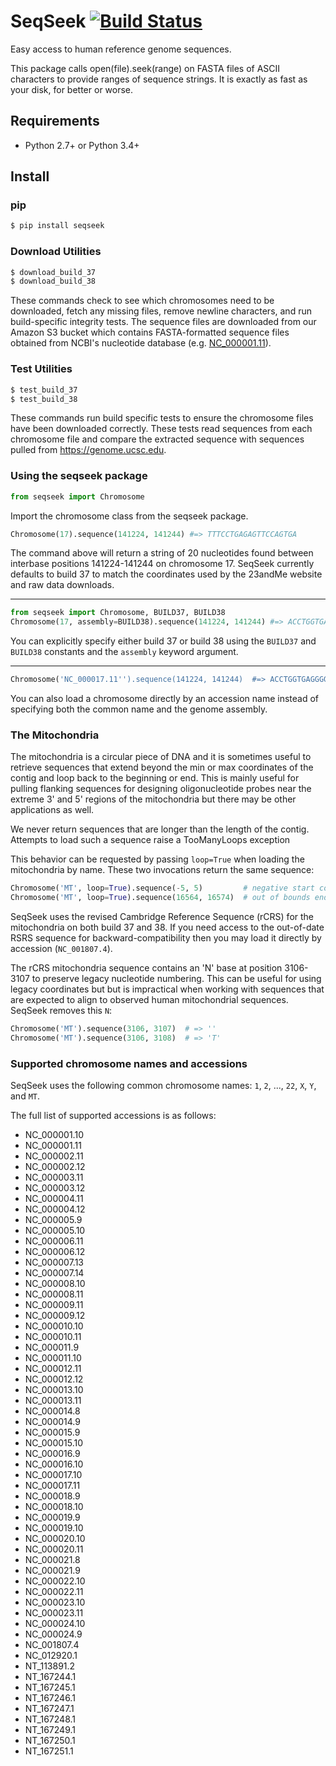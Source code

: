 SeqSeek [![Build Status](https://travis-ci.org/23andMe/seqseek.svg?branch=master)](https://travis-ci.org/23andMe/seqseek)
=================
Easy access to human reference genome sequences.

This package calls open(file).seek(range) on FASTA files of ASCII characters to provide
ranges of sequence strings. It is exactly as fast as your disk, for better or worse. 

Requirements
------------
* Python 2.7+ or Python 3.4+

Install
-------
### pip
```bash
$ pip install seqseek
```

### Download Utilities
```bash
$ download_build_37 
$ download_build_38 
```
These commands check to see which chromosomes need to be downloaded, fetch any missing 
files, remove newline characters, and run build-specific integrity tests. 
The sequence files are downloaded from our Amazon S3 bucket which contains
FASTA-formatted sequence files obtained from NCBI's nucleotide database 
(e.g. [NC_000001.11](https://www.ncbi.nlm.nih.gov/nuccore/NC_000001.11)).


### Test Utilities
```bash
$ test_build_37
$ test_build_38
```
These commands run build specific tests to ensure the chromosome files have been
downloaded correctly. These tests read sequences from each chromosome file and
compare the extracted sequence with sequences pulled from https://genome.ucsc.edu.


### Using the seqseek package
```python
from seqseek import Chromosome
```
Import the chromosome class from the seqseek package.

```python
Chromosome(17).sequence(141224, 141244) #=> TTTCCTGAGAGTTCCAGTGA
```
The command above will return a string of 20 nucleotides found between interbase 
positions 141224-141244 on chromosome 17. SeqSeek currently defaults to build
37 to match the coordinates used by the 23andMe website and raw data downloads. 

---

```python
from seqseek import Chromosome, BUILD37, BUILD38
Chromosome(17, assembly=BUILD38).sequence(141224, 141244) #=> ACCTGGTGAGGGGACATGGG
```
You can explicitly specify either build 37 or build 38 using the `BUILD37` and `BUILD38` 
constants and the `assembly` keyword argument. 

---

```python
Chromosome('NC_000017.11'').sequence(141224, 141244)  #=> ACCTGGTGAGGGGACATGGG
```
You can also load a chromosome directly by an accession name instead of specifying both 
the common name and the genome assembly. 


### The Mitochondria 
The mitochondria is a circular piece of DNA and it is sometimes useful to
retrieve sequences that extend beyond the min or max coordinates of the contig
and loop back to the beginning or end. This is mainly useful for pulling
flanking sequences for designing oligonucleotide probes near the extreme 3' and
5' regions of the mitochondria but there may be other applications as well.

We never return sequences that are longer than the length of the contig.
Attempts to load such a sequence raise a TooManyLoops exception

This behavior can be requested by passing `loop=True` when loading the
mitochondria by name. These two invocations return the same sequence: 

```python
Chromosome('MT', loop=True).sequence(-5, 5)         # negative start coordinate  
Chromosome('MT', loop=True).sequence(16564, 16574)  # out of bounds end coordinate
```

SeqSeek uses the revised Cambridge Reference Sequence (rCRS) for the mitochondria on 
both build 37 and 38. If you need access to the out-of-date RSRS sequence for
backward-compatibility then you may load it directly by accession (`NC_001807.4`). 

The rCRS mitochondria sequence contains an 'N' base at position 3106-3107 to
preserve legacy nucleotide numbering. This can be useful for using legacy
coordinates but but is impractical when working with sequences that are
expected to align to observed human mitochondrial sequences. SeqSeek removes this `N`:

```python
Chromosome('MT').sequence(3106, 3107)  # => ''
Chromosome('MT').sequence(3106, 3108)  # => 'T'
```


### Supported chromosome names and accessions 
SeqSeek uses the following common chromosome names: 
`1`, `2`, ..., `22`, `X`, `Y`, and `MT`. 

The full list of supported accessions is as follows:
* NC_000001.10
* NC_000001.11
* NC_000002.11
* NC_000002.12
* NC_000003.11
* NC_000003.12
* NC_000004.11
* NC_000004.12
* NC_000005.9
* NC_000005.10
* NC_000006.11
* NC_000006.12
* NC_000007.13
* NC_000007.14
* NC_000008.10
* NC_000008.11
* NC_000009.11
* NC_000009.12
* NC_000010.10
* NC_000010.11
* NC_000011.9
* NC_000011.10
* NC_000012.11
* NC_000012.12
* NC_000013.10
* NC_000013.11
* NC_000014.8
* NC_000014.9
* NC_000015.9
* NC_000015.10
* NC_000016.9
* NC_000016.10
* NC_000017.10
* NC_000017.11
* NC_000018.9
* NC_000018.10
* NC_000019.9
* NC_000019.10
* NC_000020.10
* NC_000020.11
* NC_000021.8
* NC_000021.9
* NC_000022.10
* NC_000022.11
* NC_000023.10
* NC_000023.11
* NC_000024.10
* NC_000024.9
* NC_001807.4
* NC_012920.1
* NT_113891.2
* NT_167244.1
* NT_167245.1
* NT_167246.1
* NT_167247.1
* NT_167248.1
* NT_167249.1
* NT_167250.1
* NT_167251.1
